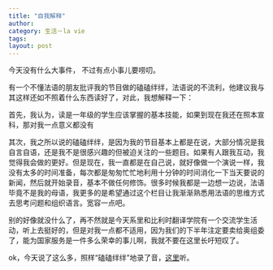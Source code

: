 ```yaml
---
title: "自我解释"
author:
category: 生活－la vie
tags: 
layout: post
---
```

今天没有什么大事件， 不过有点小事儿要唠叨。

有一个不懂法语的朋友批评我的节目做的磕磕绊绊，法语说的不流利，他建议我与其这样还如不照着什么东西读好了，对此，我想解释一下：

首先，我认为，读是一年级的学生应该掌握的基本技能，如果到现在我还在照本宣科，那对我一点意义都没有

其次，我之所以说的磕磕绊绊，是因为我的节目基本上都是在说，大部分情况是我自言自语，还是我不是很感兴趣的但被迫关注的一些题目。如果有人跟我互动，我觉得我会做的更好。但是现在，我一直都是在自己说，就好像做一个演说一样，我没有太多的时间准备，每次都是匆匆忙忙地利用十分钟的时间消化一下当天要说的新闻，然后就开始录音，基本不做任何修饰。很多时候我都是一边想一边说，法语毕竟不是我的母语，我更多的是希望通过这个栏目让我渐渐熟悉用法语的思维方式去思考问题和组织语言。宽容一点吧。

别的好像就没什么了，再不然就是今天系里和比利时翻译学院有一个交流学生活动，听上去挺好的，但是对我一点都不适用，因为我们的下半年注定要卖给奥组委了，能为国家服务是一件多么荣幸的事儿啊，我就不要在这里长吁短叹了。

ok，今天说了这么多，照样“磕磕绊绊”地录了音，<a href="http://www.francaisblog.com.cn/node/553">这里</a>听。

